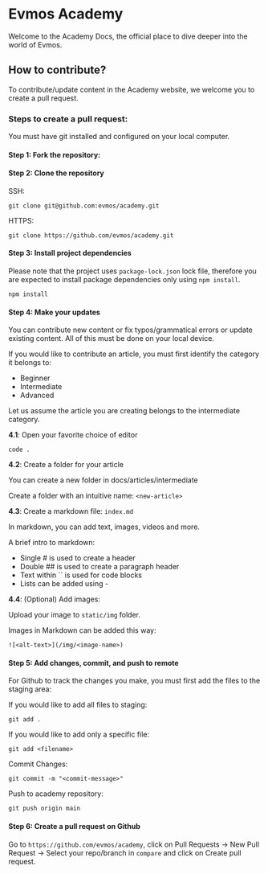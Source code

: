 # Evmos Academy

Welcome to the Academy Docs, the official place to dive deeper into the world of Evmos. 

## How to contribute?

To contribute/update content in the Academy website, we welcome you to create a pull request.

### Steps to create a pull request:

You must have git installed and configured on your local computer. 

#### Step 1: Fork the repository:


#### Step 2: Clone the repository

SSH:

`git clone git@github.com:evmos/academy.git`

HTTPS:

`git clone https://github.com/evmos/academy.git`

#### Step 3: Install project dependencies

Please note that the project uses `package-lock.json` lock file, therefore you are expected to install package dependencies only using `npm install`.

`npm install`

#### Step 4: Make your updates

You can contribute new content or fix typos/grammatical errors or update existing content. All of this must be done on your local device.

If you would like to contribute an article, you must first identify the category it belongs to:

- Beginner
- Intermediate
- Advanced

Let us assume the article you are creating belongs to the intermediate category.

**4.1**: Open your favorite choice of editor

`code .`

**4.2**: Create a folder for your article

You can create a new folder in docs/articles/intermediate

Create a folder with an intuitive name: `<new-article>`

**4.3**: Create a markdown file: `index.md`

In markdown, you can add text, images, videos and more.

A brief intro to markdown:

- Single # is used to create a header
- Double ## is used to create a paragraph header
- Text within `` is used for code blocks
- Lists can be added using -

**4.4**: (Optional) Add images:

Upload your image to `static/img` folder. 

Images in Markdown can be added this way:

`![<alt-text>](/img/<image-name>)`

#### Step 5: Add changes, commit, and push to remote

For Github to track the changes you make, you must first add the files to the staging area:

If you would like to add all files to staging:

`git add .`

If you would like to add only a specific file:

`git add <filename>`

Commit Changes:

`git commit -m "<commit-message>"`

Push to academy repository:

`git push origin main`

#### Step 6: Create a pull request on Github

Go to `https://github.com/evmos/academy`, click on Pull Requests -> New Pull Request -> Select your repo/branch in `compare` and click on Create pull request.



